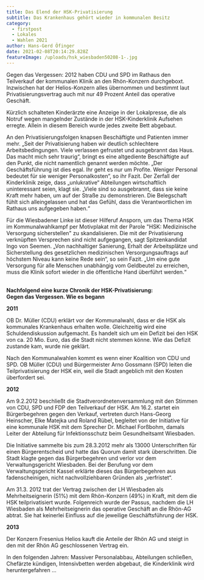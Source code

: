 ```yaml
---
title: Das Elend der HSK-Privatisierung
subtitle: Das Krankenhaus gehört wieder in kommunalen Besitz
category:
  - firstpost
  - Lokales
  - Wahlen 2021
author: Hans-Gerd Öfinger
date: 2021-02-08T20:14:29.828Z
featureImage: /uploads/hsk_wiesbaden50208-1-.jpg
---
```

Gegen das Vergessen: 2012 haben CDU und SPD im Rathaus den Teilverkauf der kommunalen Klinik an den Rhön-Konzern durchgeboxt. Inzwischen hat der Helios-Konzern alles übernommen und bestimmt laut Privatisierungsvertrag auch mit nur 49 Prozent Anteil das operative Geschäft. 

Kürzlich schalteten Kinderärzte eine Anzeige in der Lokalpresse, die als Notruf wegen mangelnder Zustände in der HSK-Kinderklinik Aufsehen erregte. Allein in diesem Bereich wurde jedes zweite Bett abgebaut. 

An den Privatisierungsfolgen knapsen Beschäftigte und Patienten immer mehr. „Seit der Privatisierung haben wir deutlich schlechtere Arbeitsbedingungen. Viele verlassen gefrustet und ausgebrannt das Haus. Das macht mich sehr traurig“, bringt es eine altgediente Beschäftigte auf den Punkt, die nicht namentlich genannt werden möchte. „Der Geschäftsführung ist dies egal. Ihr geht es nur um Profite. Weniger Personal bedeutet für sie weniger Personalkosten“, so ihr Fazit. Der Zerfall der Kinderklinik zeige, dass „unlukrative“ Abteilungen wirtschaftlich uninteressant seien, klagt sie. „Viele sind so ausgebrannt, dass sie keine Kraft mehr haben, um auf der Straße zu demonstrieren. Die Belegschaft fühlt sich alleingelassen und hat das Gefühl, dass die Verantwortlichen im Rathaus uns aufgegeben haben.“ 

Für die Wiesbadener Linke ist dieser Hilferuf Ansporn, um das Thema HSK im Kommunalwahlkampf per Motivplakat mit der Parole "HSK: Medizinische Versorgung sicherstellen" zu skandalisieren. Die mit der Privatisierung verknüpften Versprechen sind nicht aufgegangen, sagt Spitzenkandidat Ingo von Seemen. „Von nachhaltiger Sanierung, Erhalt der Arbeitsplätze und Sicherstellung des gesetzlichen medizinischen Versorgungsauftrags auf höchstem Niveau kann keine Rede sein“, so sein Fazit. „Um eine gute Versorgung für alle Menschen unabhängig vom Geldbeutel zu erreichen, muss die Klinik sofort wieder in die öffentliche Hand überführt werden.“

\
**Nachfolgend eine kurze Chronik der HSK-Privatisierung:**\
**Gegen das Vergessen. Wie es begann**

**2011**

OB Dr. Müller (CDU) erklärt vor der Kommunalwahl, dass er die HSK als kommunales Krankenhaus erhalten wolle. Gleichzeitig wird eine Schuldendiskussion aufgemacht. Es handelt sich um ein Defizit bei den HSK von ca. 20 Mio. Euro, das die Stadt nicht stemmen könne. Wie das Defizit zustande kam, wurde nie geklärt.

Nach den Kommunalwahlen kommt es wenn einer Koalition von CDU und SPD. OB Müller (CDU) und Bürgermeister Arno Gossmann (SPD) leiten die Teilprivatisierung der HSK ein, weil die Stadt angeblich mit den Kosten überfordert sei.

**2012**

Am 9.2.2012 beschließt die Stadtverordnetenversammlung mit den Stimmen von CDU, SPD und FDP den Teilverkauf der HSK. Am 16.2. startet ein Bürgerbegehren gegen den Verkauf, vertreten durch Hans-Georg Heinscher, Elke Matejka und Roland Rübel, begleitet von der Initiative für eine kommunale HSK mit dem Sprecher Dr. Michael Forßbohm, damals Leiter der Abteilung für Infektionsschutz beim Gesundheitsamt Wiesbaden.

Die Initiative sammelte bis zum 28.3.2012 mehr als 13000 Unterschriften für einen Bürgerentscheid und hatte das Quorum damit stark überschritten. Die Stadt klagte gegen das Bürgerbegehren und verlor vor dem Verwaltungsgericht Wiesbaden. Bei der Berufung vor dem Verwaltungsgericht Kassel erklärte dieses das Bürgerbegehren aus fadenscheinigen, nicht nachvollziehbaren Gründen als „verfristet“.

Am 31.3. 2012 trat der Vertrag zwischen der LH Wiesbaden als Mehrheitseignerin (51%) mit dem Rhön-Konzern (49%) in Kraft, mit dem die HSK teilprivatisiert wurde. Folgenreich wurde der Passus, nachdem die LH Wiesbaden als Mehrheitseignerin das operative Geschäft an die Rhön-AG abtrat. Sie hat keinerlei Einfluss auf die jeweilige Geschäftsführung der HSK.

**2013**

Der Konzern Fresenius Helios kauft die Anteile der Rhön AG und steigt in den mit der Rhön AG geschlossenen Vertrag ein.

In den folgenden Jahren: Massiver Personalabbau, Abteilungen schließen, Chefärzte kündigen, Intensivbetten werden abgebaut, die Kinderklinik wird heruntergefahren …